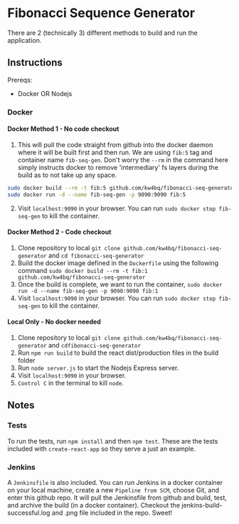 # Fibonacci Sequence Generator

There are 2 (technically 3) different methods to build and run the application.

## Instructions

Prereqs:
- Docker OR Nodejs 

### Docker

#### Docker Method 1 - No code checkout
1. This will pull the code straight from github into the docker daemon where it will be built first and then run. We are using `fib:5` tag and container name `fib-seq-gen`. Don't worry the `--rm` in the command here simply instructs docker to remove 'intermediary' fs layers during the build as to not take up any space. 
```bash
sudo docker build --rm -t fib:5 github.com/kw4bq/fibonacci-seq-generator && \
sudo docker run -d --name fib-seq-gen -p 9090:9090 fib:5
```

2. Visit `localhost:9090` in your browser. You can run `sudo docker stop fib-seq-gen` to kill the container.

#### Docker Method 2 - Code checkout
1. Clone repository to local `git clone github.com/kw4bq/fibonacci-seq-generator` and `cd fibonacci-seq-generator`
2. Build the docker image defined in the `Dockerfile` using the following command `sudo docker build --rm -t fib:1 github.com/kw4bq/fibonacci-seq-generator`
3. Once the build is complete, we want to run the container, `sudo docker run -d --name fib-seq-gen -p 9090:9090 fib:1`
4. Visit `localhost:9090` in your browser. You can run `sudo docker stop fib-seq-gen` to kill the container.

#### Local Only - No docker needed
1. Clone repository to local `git clone github.com/kw4bq/fibonacci-seq-generator` and  `cdfibonacci-seq-generator`
2. Run `npm run build` to build the react dist/production files in the build folder
3. Run `node server.js` to start the Nodejs Express server.
4. Visit `localhost:9090` in your browser.
5. `Control C` in the terminal to kill `node`.

## Notes

### Tests
To run the tests, run `npm install` and then `npm test`. These are the tests included with `create-react-app` so they serve a just an example.

### Jenkins
A `Jenkinsfile` is also included. You can run Jenkins in a docker container on your local machine, create a new `Pipeline from SCM`, choose Git, and enter this github repo. It will pull the Jenkinsfile from github and build, test, and archive the build (in a docker container). Checkout the jenkins-build-successful.log and .png file included in the repo. Sweet!
